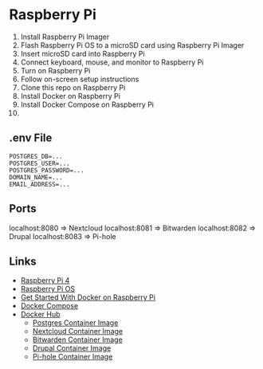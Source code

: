 # Raspberry Pi

1. Install Raspberry Pi Imager
2. Flash Raspberry Pi OS to a microSD card using Raspberry Pi Imager
3. Insert microSD card into Raspberry Pi
4. Connect keyboard, mouse, and monitor to Raspberry Pi
5. Turn on Raspberry Pi
6. Follow on-screen setup instructions
7. Clone this repo on Raspberry Pi
8. Install Docker on Raspberry Pi
9. Install Docker Compose on Raspberry Pi
10. 

## .env File

```
POSTGRES_DB=...
POSTGRES_USER=...
POSTGRES_PASSWORD=...
DOMAIN_NAME=...
EMAIL_ADDRESS=...
```

## Ports

localhost:8080 => Nextcloud
localhost:8081 => Bitwarden
localhost:8082 => Drupal
localhost:8083 => Pi-hole

## Links

- [Raspberry Pi 4](https://www.raspberrypi.org/products/raspberry-pi-4-model-b/)
- [Raspberry Pi OS](https://www.raspberrypi.org/downloads/)
- [Get Started With Docker on Raspberry Pi](https://www.electromaker.io/tutorial/blog/get-started-with-docker-on-the-raspberry-pi)
- [Docker Compose](https://docs.docker.com/compose/)
- [Docker Hub](https://hub.docker.com)
  - [Postgres Container Image](https://hub.docker.com/_/postgres)
  - [Nextcloud Container Image](https://hub.docker.com/_/nextcloud)
  - [Bitwarden Container Image](https://hub.docker.com/r/bitwardenrs/server)
  - [Drupal Container Image](https://hub.docker.com/_/drupal/)
  - [Pi-hole Container Image](https://hub.docker.com/r/pihole/pihole)